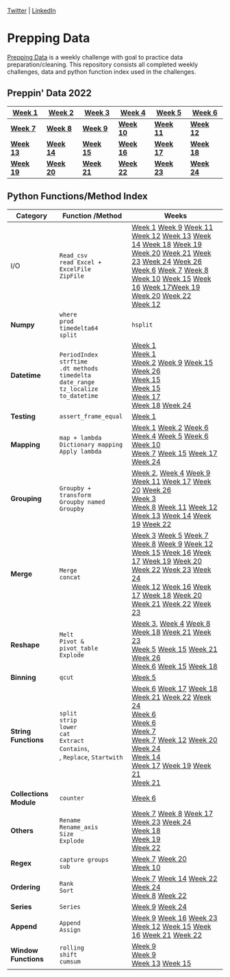 [Twitter](https://twitter.com/d_kungu)         | [LinkedIn](https://www.linkedin.com/in/dianakungu/)

# Prepping Data
[Prepping Data](https://www.preppindata.com/) is a weekly challenge with goal to practice data preparation/cleaning. This repository consists all completed weekly challenges,  data and python function index used in the challenges.
 

## Preppin' Data 2022
|[Week 1](https://github.com/diana-kungu/Prepping-Data/blob/master/2022/Week%20-%201/preppin-2022-week-1.py)|[Week 2](https://github.com/diana-kungu/Prepping-Data/blob/master/2022/Week%20-%202/Preppin-2022-%20week-2.py) | [**Week 3**](https://github.com/diana-kungu/Prepping-Data/tree/master/2022/Week%20-%203) | [**Week 4**](https://github.com/diana-kungu/Prepping-Data/tree/master/2022/Week%20-%204)| [**Week 5**](https://github.com/diana-kungu/Prepping-Data/blob/master/2022/Week%20-%205/preppin-2022-week-5.py)|  [**Week 6**](https://github.com/diana-kungu/Prepping-Data/tree/master/2022/Week%20-%206)|
| --- | --- | --- | --- | --- | --- |
|[**Week 7**](https://github.com/diana-kungu/Prepping-Data/tree/master/2022/Week%20-%207)|[**Week 8**](https://github.com/diana-kungu/Prepping-Data/tree/master/2022/Week%20-%208)|[**Week 9**](https://github.com/diana-kungu/Prepping-Data/blob/master/2022/Week%20-%209/preppin2022-week-9.py)|[**Week 10**](https://github.com/diana-kungu/Prepping-Data/blob/master/2022/Week%20-%2010/Preppin2022-week-10.py)|[**Week 11**](https://github.com/diana-kungu/Prepping-Data/tree/master/2022/Week%20-%2011)|[**Week 12**](https://github.com/diana-kungu/Prepping-Data/blob/master/2022/Week%20-%2012/Preppin2022-Week12.py)|
|[**Week 13**](https://github.com/diana-kungu/Prepping-Data/blob/master/2022/Week%20-%2013/Preppin2022-Week13.py)|[**Week 14**](https://github.com/diana-kungu/Prepping-Data/blob/master/2022/Week%20-%2014/preppindata2022-week-14.py)|[**Week 15**](https://github.com/diana-kungu/Prepping-Data/blob/master/2022/Week%20-%2015/Preppin-data_2022-week15.py)|[**Week 16**](https://github.com/diana-kungu/Prepping-Data/blob/master/2022/Week%20-%2016/preppindata_2022_week_16.py)|[**Week 17**](https://github.com/diana-kungu/Prepping-Data/tree/master/2022/Week%20-%2017)|[**Week 18**](https://github.com/diana-kungu/Prepping-Data/tree/master/2022/Week%20-%2018)|
|[**Week 19**](https://github.com/diana-kungu/Prepping-Data/blob/master/2022/Week%20-%2019/Preppin2022-W19.py)|[**Week 20**](https://github.com/diana-kungu/Prepping-Data/blob/master/2022/Week%20-%2020/Preppin2022_Week20.py)|[**Week 21**](https://github.com/diana-kungu/Prepping-Data/blob/master/2022/Week%20-%2021/Preppindata2022_Week21.py)|[**Week 22**](https://github.com/diana-kungu/Prepping-Data/blob/master/2022/Week%20-%2022/Preppin2022-W22.py)|[**Week 23**](https://github.com/diana-kungu/Prepping-Data/blob/master/2022/Week%20-%2023/preppin2022_Week23.py)|[**Week 24**](https://github.com/diana-kungu/Prepping-Data/blob/master/2022/Week%20-%2024/preppin2022_W24.py)||[**Week 25**]| [**Week 26**](https://github.com/diana-kungu/Prepping-Data/tree/master/2022/Week%20-%2026)|


 
## Python Functions/Method Index


|**Category**| **Function /Method** | **Weeks**|
| --- | --- | ----|
|I/O|`Read_csv` <br> `read Excel + ExcelFile` <br> `ZipFile`| [Week 1](https://github.com/diana-kungu/Prepping-Data/blob/master/2022/Week%20-%201/preppin-2022-week-1.py) [Week 9](https://github.com/diana-kungu/Prepping-Data/blob/master/2022/Week%20-%209/preppin2022-week-9.py) [Week 11](https://github.com/diana-kungu/Prepping-Data/tree/master/2022/Week%20-%2011) [Week 12](https://github.com/diana-kungu/Prepping-Data/blob/master/2022/Week%20-%2012/Preppin2022-Week12.py) [Week 13](https://github.com/diana-kungu/Prepping-Data/blob/master/2022/Week%20-%2013/Preppin2022-Week13.py) [Week 14](https://github.com/diana-kungu/Prepping-Data/blob/master/2022/Week%20-%2014/preppindata2022-week-14.py) [Week 18](https://github.com/diana-kungu/Prepping-Data/blob/master/2022/Week%20-%2018/preppin2022_w18.py) [Week 19](https://github.com/diana-kungu/Prepping-Data/blob/master/2022/Week%20-%2019/Preppin2022-W19.py) [Week 20](https://github.com/diana-kungu/Prepping-Data/blob/master/2022/Week%20-%2020/Preppin2022_Week20.py) [Week 21](https://github.com/diana-kungu/Prepping-Data/blob/master/2022/Week%20-%2021/Preppindata2022_Week21.py) [Week 23](https://github.com/diana-kungu/Prepping-Data/blob/master/2022/Week%20-%2023/preppin2022_Week23.py) [Week 24](https://github.com/diana-kungu/Prepping-Data/blob/master/2022/Week%20-%2024/preppin2022_W24.py) [Week 26](https://github.com/diana-kungu/Prepping-Data/blob/master/2022/Week%20-%2026/preppin2022_Wk26.py)<br> [Week 6](https://github.com/diana-kungu/Prepping-Data/blob/master/2022/Week%20-%206/preppin-2022-week-6.py) [Week 7](https://github.com/diana-kungu/Prepping-Data/blob/master/2022/Week%20-%207/preppin-2022-week-7.py) [Week 8](https://github.com/diana-kungu/Prepping-Data/blob/master/2022/Week%20-%208/prepping-2022-week-8.py) [Week 10](https://github.com/diana-kungu/Prepping-Data/blob/master/2022/Week%20-%2010/Preppin2022-week-10.py) [Week 15](https://github.com/diana-kungu/Prepping-Data/blob/master/2022/Week%20-%2015/Preppin-data_2022-week15.py) [Week 16](https://github.com/diana-kungu/Prepping-Data/blob/master/2022/Week%20-%2016/preppindata_2022_week_16.py) [Week 17](https://github.com/diana-kungu/Prepping-Data/blob/master/2022/Week%20-%2017/PreppingData_2022_W17.py)[Week 19](https://github.com/diana-kungu/Prepping-Data/blob/master/2022/Week%20-%2019/Preppin2022-W19.py) [Week 20](https://github.com/diana-kungu/Prepping-Data/blob/master/2022/Week%20-%2020/Preppin2022_Week20.py) [Week 22](https://github.com/diana-kungu/Prepping-Data/blob/master/2022/Week%20-%2022/Preppin2022-W22.py)<br> [Week 12](https://github.com/diana-kungu/Prepping-Data/blob/master/2022/Week%20-%2012/Preppin2022-Week12.py)|
|**Numpy**|`where` <br> `prod` <br> `timedelta64` <br> `split`| `hsplit`|[Week 1](https://github.com/diana-kungu/Prepping-Data/blob/master/2022/Week%20-%201/preppin-2022-week-1.py) [Week 2](https://github.com/diana-kungu/Prepping-Data/blob/master/2022/Week%20-%202/Preppin-2022-%20week-2.py) [Week 7](https://github.com/diana-kungu/Prepping-Data/blob/master/2022/Week%20-%207/preppin-2022-week-7.py) [Week 8](https://github.com/diana-kungu/Prepping-Data/blob/master/2022/Week%20-%208/prepping-2022-week-8.py) [Week 9](https://github.com/diana-kungu/Prepping-Data/blob/master/2022/Week%20-%209/preppin2022-week-9.py) [Week 10](https://github.com/diana-kungu/Prepping-Data/blob/master/2022/Week%20-%2010/Preppin2022-week-10.py) [Week 14](https://github.com/diana-kungu/Prepping-Data/blob/master/2022/Week%20-%2014/preppindata2022-week-14.py) [Week 15](https://github.com/diana-kungu/Prepping-Data/blob/master/2022/Week%20-%2015/Preppin-data_2022-week15.py) [Week 17](https://github.com/diana-kungu/Prepping-Data/blob/master/2022/Week%20-%2017/PreppingData_2022_W17.py) [Week 23](https://github.com/diana-kungu/Prepping-Data/blob/master/2022/Week%20-%2023/preppin2022_Week23.py)<br> [Week 6](https://github.com/diana-kungu/Prepping-Data/blob/master/2022/Week%20-%206/preppin-2022-week-6.py) <br> [Week 15](https://github.com/diana-kungu/Prepping-Data/blob/master/2022/Week%20-%2015/Preppin-data_2022-week15.py) <br> [Week 16](https://github.com/diana-kungu/Prepping-Data/blob/master/2022/Week%20-%2016/preppindata_2022_week_16.py)|
|**Datetime**|`PeriodIndex` <br> `strftime` <br> `.dt methods` <br> `timedelta` <br> `date_range` <br> `tz_localize` <br> `to_datetime`|[Week 1](https://github.com/diana-kungu/Prepping-Data/blob/master/2022/Week%20-%201/preppin-2022-week-1.py)<br> [Week 1](https://github.com/diana-kungu/Prepping-Data/blob/master/2022/Week%20-%201/preppin-2022-week-1.py)<br> [Week 2](https://github.com/diana-kungu/Prepping-Data/blob/master/2022/Week%20-%202/Preppin-2022-%20week-2.py) [Week 9](https://github.com/diana-kungu/Prepping-Data/blob/master/2022/Week%20-%209/preppin2022-week-9.py) [Week 15](https://github.com/diana-kungu/Prepping-Data/blob/master/2022/Week%20-%2015/Preppin-data_2022-week15.py) [Week 26](https://github.com/diana-kungu/Prepping-Data/blob/master/2022/Week%20-%2026/preppin2022_Wk26.py)<br> [Week 15](https://github.com/diana-kungu/Prepping-Data/blob/master/2022/Week%20-%2015/Preppin-data_2022-week15.py) <br> [Week 15](https://github.com/diana-kungu/Prepping-Data/blob/master/2022/Week%20-%2015/Preppin-data_2022-week15.py) <br> [Week 17](https://github.com/diana-kungu/Prepping-Data/blob/master/2022/Week%20-%2017/PreppingData_2022_W17.py) <br> [Week 18](https://github.com/diana-kungu/Prepping-Data/blob/master/2022/Week%20-%2018/preppin2022_w18.py) [Week 24](https://github.com/diana-kungu/Prepping-Data/blob/master/2022/Week%20-%2024/preppin2022_W24.py)|
|**Testing**|`assert_frame_equal`|[Week 1](https://github.com/diana-kungu/Prepping-Data/blob/master/2022/Week%20-%201/preppin-2022-week-1.py)|
|**Mapping**|`map + lambda` <br> `Dictionary mapping` <br> `Apply lambda`|[Week 1](https://github.com/diana-kungu/Prepping-Data/blob/master/2022/Week%20-%201/preppin-2022-week-1.py) [Week 2](https://github.com/diana-kungu/Prepping-Data/blob/master/2022/Week%20-%202/Preppin-2022-%20week-2.py) [Week 6](https://github.com/diana-kungu/Prepping-Data/blob/master/2022/Week%20-%206/preppin-2022-week-6.py) <br> [Week 4](https://github.com/diana-kungu/Prepping-Data/tree/master/2022/Week%20-%204) [Week 5](https://github.com/diana-kungu/Prepping-Data/blob/master/2022/Week%20-%205/preppin-2022-week-5.py) [Week 6](https://github.com/diana-kungu/Prepping-Data/blob/master/2022/Week%20-%206/preppin-2022-week-6.py) [Week 10](https://github.com/diana-kungu/Prepping-Data/blob/master/2022/Week%20-%2010/Preppin2022-week-10.py)<br> [Week 7](https://github.com/diana-kungu/Prepping-Data/blob/master/2022/Week%20-%207/preppin-2022-week-7.py) [Week 15](https://github.com/diana-kungu/Prepping-Data/blob/master/2022/Week%20-%2015/Preppin-data_2022-week15.py) [Week 17](https://github.com/diana-kungu/Prepping-Data/blob/master/2022/Week%20-%2017/PreppingData_2022_W17.py) [Week 24](https://github.com/diana-kungu/Prepping-Data/blob/master/2022/Week%20-%2024/preppin2022_W24.py)|
|**Grouping**|`Groupby + transform` <br> `Groupby named` <br>`Groupby` |[Week 2](https://github.com/diana-kungu/Prepping-Data/blob/master/2022/Week%20-%202/Preppin-2022-%20week-2.py), [Week 4](https://github.com/diana-kungu/Prepping-Data/tree/master/2022/Week%20-%204) [Week 9](https://github.com/diana-kungu/Prepping-Data/blob/master/2022/Week%20-%209/preppin2022-week-9.py) [Week 11](https://github.com/diana-kungu/Prepping-Data/tree/master/2022/Week%20-%2011) [Week 17](https://github.com/diana-kungu/Prepping-Data/blob/master/2022/Week%20-%2017/PreppingData_2022_W17.py) [Week 20](https://github.com/diana-kungu/Prepping-Data/blob/master/2022/Week%20-%2020/Preppin2022_Week20.py) [Week 26](https://github.com/diana-kungu/Prepping-Data/blob/master/2022/Week%20-%2026/preppin2022_Wk26.py)<br> [Week 3](https://github.com/diana-kungu/Prepping-Data/blob/master/2022/Week%20-%203/preppin-2022-week-3.py) <br> [Week 8](https://github.com/diana-kungu/Prepping-Data/blob/master/2022/Week%20-%208/prepping-2022-week-8.py) [Week 11](https://github.com/diana-kungu/Prepping-Data/tree/master/2022/Week%20-%2011) [Week 12](https://github.com/diana-kungu/Prepping-Data/blob/master/2022/Week%20-%2012/Preppin2022-Week12.py) [Week 13](https://github.com/diana-kungu/Prepping-Data/blob/master/2022/Week%20-%2013/Preppin2022-Week13.py) [Week 14](https://github.com/diana-kungu/Prepping-Data/blob/master/2022/Week%20-%2014/preppindata2022-week-14.py) [Week 19](https://github.com/diana-kungu/Prepping-Data/blob/master/2022/Week%20-%2019/Preppin2022-W19.py) [Week 22](https://github.com/diana-kungu/Prepping-Data/blob/master/2022/Week%20-%2022/Preppin2022-W22.py)|
|**Merge**| `Merge` <br> `concat`|[Week 3](https://github.com/diana-kungu/Prepping-Data/blob/master/2022/Week%20-%203/preppin-2022-week-3.py) [Week 5](https://github.com/diana-kungu/Prepping-Data/blob/master/2022/Week%20-%205/preppin-2022-week-5.py) [Week 7](https://github.com/diana-kungu/Prepping-Data/blob/master/2022/Week%20-%207/preppin-2022-week-7.py) [Week 8](https://github.com/diana-kungu/Prepping-Data/blob/master/2022/Week%20-%208/prepping-2022-week-8.py) [Week 9](https://github.com/diana-kungu/Prepping-Data/blob/master/2022/Week%20-%209/preppin2022-week-9.py) [Week 12](https://github.com/diana-kungu/Prepping-Data/blob/master/2022/Week%20-%2012/Preppin2022-Week12.py) [Week 15](https://github.com/diana-kungu/Prepping-Data/blob/master/2022/Week%20-%2015/Preppin-data_2022-week15.py) [Week 16](https://github.com/diana-kungu/Prepping-Data/blob/master/2022/Week%20-%2016/preppindata_2022_week_16.py) [Week 17](https://github.com/diana-kungu/Prepping-Data/blob/master/2022/Week%20-%2017/PreppingData_2022_W17.py) [Week 19](https://github.com/diana-kungu/Prepping-Data/blob/master/2022/Week%20-%2019/Preppin2022-W19.py) [Week 20](https://github.com/diana-kungu/Prepping-Data/blob/master/2022/Week%20-%2020/Preppin2022_Week20.py) [Week 22](https://github.com/diana-kungu/Prepping-Data/blob/master/2022/Week%20-%2022/Preppin2022-W22.py) [Week 23](https://github.com/diana-kungu/Prepping-Data/blob/master/2022/Week%20-%2023/preppin2022_Week23.py) [Week 24](https://github.com/diana-kungu/Prepping-Data/blob/master/2022/Week%20-%2024/preppin2022_W24.py)<br> [Week 12](https://github.com/diana-kungu/Prepping-Data/blob/master/2022/Week%20-%2012/Preppin2022-Week12.py) [Week 16](https://github.com/diana-kungu/Prepping-Data/blob/master/2022/Week%20-%2016/preppindata_2022_week_16.py) [Week 17](https://github.com/diana-kungu/Prepping-Data/blob/master/2022/Week%20-%2017/PreppingData_2022_W17.py) [Week 18](https://github.com/diana-kungu/Prepping-Data/blob/master/2022/Week%20-%2018/preppin2022_w18.py) [Week 20](https://github.com/diana-kungu/Prepping-Data/blob/master/2022/Week%20-%2020/Preppin2022_Week20.py) [Week 21](https://github.com/diana-kungu/Prepping-Data/blob/master/2022/Week%20-%2021/Preppindata2022_Week21.py) [Week 22](https://github.com/diana-kungu/Prepping-Data/blob/master/2022/Week%20-%2022/Preppin2022-W22.py) [Week 23](https://github.com/diana-kungu/Prepping-Data/blob/master/2022/Week%20-%2023/preppin2022_Week23.py)|
|**Reshape**|`Melt` <br> `Pivot & pivot_table` <br> `Explode`|[Week 3](https://github.com/diana-kungu/Prepping-Data/blob/master/2022/Week%20-%203/preppin-2022-week-3.py), [Week 4](https://github.com/diana-kungu/Prepping-Data/tree/master/2022/Week%20-%204) [Week 8](https://github.com/diana-kungu/Prepping-Data/blob/master/2022/Week%20-%208/prepping-2022-week-8.py) [Week 18](https://github.com/diana-kungu/Prepping-Data/blob/master/2022/Week%20-%2018/preppin2022_w18.py) [Week 21](https://github.com/diana-kungu/Prepping-Data/blob/master/2022/Week%20-%2021/Preppindata2022_Week21.py) [Week 23](https://github.com/diana-kungu/Prepping-Data/blob/master/2022/Week%20-%2023/preppin2022_Week23.py)<br> [Week 5](https://github.com/diana-kungu/Prepping-Data/blob/master/2022/Week%20-%205/preppin-2022-week-5.py) [Week 15](https://github.com/diana-kungu/Prepping-Data/blob/master/2022/Week%20-%2015/Preppin-data_2022-week15.py) [Week 21](https://github.com/diana-kungu/Prepping-Data/blob/master/2022/Week%20-%2021/Preppindata2022_Week21.py) [Week 26](https://github.com/diana-kungu/Prepping-Data/blob/master/2022/Week%20-%2026/preppin2022_Wk26.py)<br> [Week 6](https://github.com/diana-kungu/Prepping-Data/blob/master/2022/Week%20-%206/preppin-2022-week-6.py) [Week 15](https://github.com/diana-kungu/Prepping-Data/blob/master/2022/Week%20-%2015/Preppin-data_2022-week15.py) [Week 18](https://github.com/diana-kungu/Prepping-Data/blob/master/2022/Week%20-%2018/preppin2022_w18.py)|
|**Binning**|`qcut`|[Week 5](https://github.com/diana-kungu/Prepping-Data/blob/master/2022/Week%20-%205/preppin-2022-week-5.py)|
|**String Functions**|`split` <br> `strip` <br> `lower` <br> `cat` <br> `Extract` <br> `Contains`, <br>, `Replace`, `Startwith`|[Week 6](https://github.com/diana-kungu/Prepping-Data/blob/master/2022/Week%20-%206/preppin-2022-week-6.py) [Week 17](https://github.com/diana-kungu/Prepping-Data/blob/master/2022/Week%20-%2017/PreppingData_2022_W17.py) [Week 18](https://github.com/diana-kungu/Prepping-Data/blob/master/2022/Week%20-%2018/preppin2022_w18.py) [Week 21](https://github.com/diana-kungu/Prepping-Data/blob/master/2022/Week%20-%2021/Preppindata2022_Week21.py) [Week 22](https://github.com/diana-kungu/Prepping-Data/blob/master/2022/Week%20-%2022/Preppin2022-W22.py) [Week 24](https://github.com/diana-kungu/Prepping-Data/blob/master/2022/Week%20-%2024/preppin2022_W24.py)<br> [Week 6](https://github.com/diana-kungu/Prepping-Data/blob/master/2022/Week%20-%206/preppin-2022-week-6.py) <br> [Week 6](https://github.com/diana-kungu/Prepping-Data/blob/master/2022/Week%20-%206/preppin-2022-week-6.py) <br> [Week 7](https://github.com/diana-kungu/Prepping-Data/blob/master/2022/Week%20-%207/preppin-2022-week-7.py) <br> [Week 7](https://github.com/diana-kungu/Prepping-Data/blob/master/2022/Week%20-%207/preppin-2022-week-7.py) [Week 12](https://github.com/diana-kungu/Prepping-Data/blob/master/2022/Week%20-%2012/Preppin2022-Week12.py) [Week 20](https://github.com/diana-kungu/Prepping-Data/blob/master/2022/Week%20-%2020/Preppin2022_Week20.py) [Week 24](https://github.com/diana-kungu/Prepping-Data/blob/master/2022/Week%20-%2024/preppin2022_W24.py) <br> [Week 14](https://github.com/diana-kungu/Prepping-Data/blob/master/2022/Week%20-%2014/preppindata2022-week-14.py) <br> [Week 17](https://github.com/diana-kungu/Prepping-Data/blob/master/2022/Week%20-%2017/PreppingData_2022_W17.py) [Week 19](https://github.com/diana-kungu/Prepping-Data/blob/master/2022/Week%20-%2019/Preppin2022-W19.py) [Week 21](https://github.com/diana-kungu/Prepping-Data/blob/master/2022/Week%20-%2021/Preppindata2022_Week21.py)<br> [Week 21](https://github.com/diana-kungu/Prepping-Data/blob/master/2022/Week%20-%2021/Preppindata2022_Week21.py)|
|**Collections Module**|`counter`|[Week 6](https://github.com/diana-kungu/Prepping-Data/blob/master/2022/Week%20-%206/preppin-2022-week-6.py)|
|**Others**|`Rename` <br> `Rename_axis` <br> `Size` <br> `Explode`|[Week 7](https://github.com/diana-kungu/Prepping-Data/blob/master/2022/Week%20-%207/preppin-2022-week-7.py) [Week 8](https://github.com/diana-kungu/Prepping-Data/blob/master/2022/Week%20-%208/prepping-2022-week-8.py) [Week 17](https://github.com/diana-kungu/Prepping-Data/blob/master/2022/Week%20-%2017/PreppingData_2022_W17.py) [Week 23](https://github.com/diana-kungu/Prepping-Data/blob/master/2022/Week%20-%2023/preppin2022_Week23.py) [Week 24](https://github.com/diana-kungu/Prepping-Data/blob/master/2022/Week%20-%2024/preppin2022_W24.py)<br> [Week 18](https://github.com/diana-kungu/Prepping-Data/blob/master/2022/Week%20-%2018/preppin2022_w18.py) <br> [Week 19](https://github.com/diana-kungu/Prepping-Data/blob/master/2022/Week%20-%2019/Preppin2022-W19.py) <br> [Week 22](https://github.com/diana-kungu/Prepping-Data/blob/master/2022/Week%20-%2022/Preppin2022-W22.py)|
|**Regex**| `capture groups` <br> `sub`|[Week 7](https://github.com/diana-kungu/Prepping-Data/blob/master/2022/Week%20-%207/preppin-2022-week-7.py) [Week 20](https://github.com/diana-kungu/Prepping-Data/blob/master/2022/Week%20-%2020/Preppin2022_Week20.py) <br> [Week 10](https://github.com/diana-kungu/Prepping-Data/blob/master/2022/Week%20-%2010/Preppin2022-week-10.py)|
|**Ordering**|`Rank` <br> `Sort`|[Week 7](https://github.com/diana-kungu/Prepping-Data/blob/master/2022/Week%20-%207/preppin-2022-week-7.py) [Week 14](https://github.com/diana-kungu/Prepping-Data/blob/master/2022/Week%20-%2014/preppindata2022-week-14.py) [Week 22](https://github.com/diana-kungu/Prepping-Data/blob/master/2022/Week%20-%2022/Preppin2022-W22.py) [Week 24](https://github.com/diana-kungu/Prepping-Data/blob/master/2022/Week%20-%2024/preppin2022_W24.py)<br> [Week 8](https://github.com/diana-kungu/Prepping-Data/blob/master/2022/Week%20-%208/prepping-2022-week-8.py) [Week 22](https://github.com/diana-kungu/Prepping-Data/blob/master/2022/Week%20-%2022/Preppin2022-W22.py)|
|**Series**|`Series`|[Week 9](https://github.com/diana-kungu/Prepping-Data/blob/master/2022/Week%20-%209/preppin2022-week-9.py) [Week 24](https://github.com/diana-kungu/Prepping-Data/blob/master/2022/Week%20-%2024/preppin2022_W24.py)|
|**Append**| `Append` <br> `Assign`| [Week 9](https://github.com/diana-kungu/Prepping-Data/blob/master/2022/Week%20-%209/preppin2022-week-9.py) [Week 16](https://github.com/diana-kungu/Prepping-Data/blob/master/2022/Week%20-%2016/preppindata_2022_week_16.py) [Week 23](https://github.com/diana-kungu/Prepping-Data/blob/master/2022/Week%20-%2023/preppin2022_Week23.py)<br> [Week 12](https://github.com/diana-kungu/Prepping-Data/blob/master/2022/Week%20-%2012/Preppin2022-Week12.py) [Week 15](https://github.com/diana-kungu/Prepping-Data/blob/master/2022/Week%20-%2015/Preppin-data_2022-week15.py) [Week 16](https://github.com/diana-kungu/Prepping-Data/blob/master/2022/Week%20-%2016/preppindata_2022_week_16.py) [Week 21](https://github.com/diana-kungu/Prepping-Data/blob/master/2022/Week%20-%2021/Preppindata2022_Week21.py) [Week 22](https://github.com/diana-kungu/Prepping-Data/blob/master/2022/Week%20-%2022/Preppin2022-W22.py)|
|**Window Functions**|`rolling` <br> `shift` <br> `cumsum`|[Week 9](https://github.com/diana-kungu/Prepping-Data/blob/master/2022/Week%20-%209/preppin2022-week-9.py) <br> [Week 9](https://github.com/diana-kungu/Prepping-Data/blob/master/2022/Week%20-%209/preppin2022-week-9.py) <br> [Week 13](https://github.com/diana-kungu/Prepping-Data/blob/master/2022/Week%20-%2013/Preppin2022-Week13.py) [Week 15](https://github.com/diana-kungu/Prepping-Data/blob/master/2022/Week%20-%2015/Preppin-data_2022-week15.py)|

